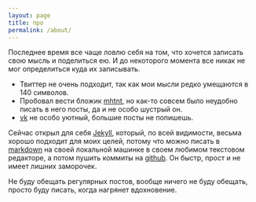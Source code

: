 ```yaml
---
layout: page
title: про
permalink: /about/
---
```


Последнее время все чаще ловлю себя на том, что хочется записать свою мысль и
поделиться ею.
И до некоторого момента все никак не мог определиться куда их записывать.

* Твиттер не очень подходит, так как мои мысли редко умещаются в 140 символов.
* Пробовал вести бложик [mhtnt][], но как-то совсем было неудобно писать в него
посты, да и не особо шустрый он. 
* [vk][] не особо уютный, большие посты не попишешь.

Сейчас открыл для себя [Jekyll][], который, по всей видимости, весьма
хорошо подходит для моих целей, потому что можно писать в [markdown] на своей
локальной машинке в своем любимом текстовом редакторе, а потом пушить коммиты
на [github][]. Он быстр, прост и не имеет лишних заморочек.

Не буду обещать регулярных постов, вообще ничего не буду обещать, просто буду
писать, когда нагрянет вдохновение.


[vk]:           http://vk.com/abcdw
[mhtnt]:        http://mhtnt.blogspot.com
[jekyll]:       http://jekyllrb.com
[github]:       http://github.com/abcdw
[markdown]:     http://daringfireball.net/projects/markdown/syntax
